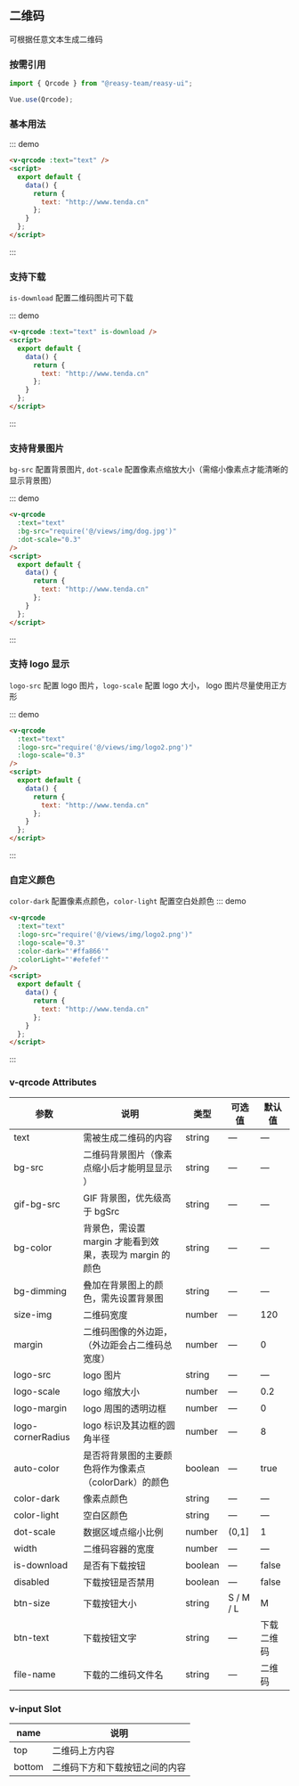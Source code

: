 ## 二维码

可根据任意文本生成二维码

### 按需引用

```js
import { Qrcode } from "@reasy-team/reasy-ui";

Vue.use(Qrcode);
```

### 基本用法

::: demo

```html
<v-qrcode :text="text" />
<script>
  export default {
    data() {
      return {
        text: "http://www.tenda.cn"
      };
    }
  };
</script>
```

:::

### 支持下载

`is-download` 配置二维码图片可下载

::: demo

```html
<v-qrcode :text="text" is-download />
<script>
  export default {
    data() {
      return {
        text: "http://www.tenda.cn"
      };
    }
  };
</script>
```

:::

### 支持背景图片

`bg-src` 配置背景图片, `dot-scale` 配置像素点缩放大小（需缩小像素点才能清晰的显示背景图）

::: demo

```html
<v-qrcode
  :text="text"
  :bg-src="require('@/views/img/dog.jpg')"
  :dot-scale="0.3"
/>
<script>
  export default {
    data() {
      return {
        text: "http://www.tenda.cn"
      };
    }
  };
</script>
```

:::

### 支持 logo 显示

`logo-src` 配置 logo 图片，`logo-scale` 配置 logo 大小， logo 图片尽量使用正方形

::: demo

```html
<v-qrcode
  :text="text"
  :logo-src="require('@/views/img/logo2.png')"
  :logo-scale="0.3"
/>
<script>
  export default {
    data() {
      return {
        text: "http://www.tenda.cn"
      };
    }
  };
</script>
```

:::

### 自定义颜色

`color-dark` 配置像素点颜色，`color-light` 配置空白处颜色
::: demo

```html
<v-qrcode
  :text="text"
  :logo-src="require('@/views/img/logo2.png')"
  :logo-scale="0.3"
  :color-dark="'#ffa866'"
  :colorLight="'#efefef'"
/>
<script>
  export default {
    data() {
      return {
        text: "http://www.tenda.cn"
      };
    }
  };
</script>
```

:::

### v-qrcode Attributes

| 参数              | 说明                                                     | 类型    | 可选值    | 默认值     |
| ----------------- | -------------------------------------------------------- | ------- | --------- | ---------- |
| text              | 需被生成二维码的内容                                     | string  | —         | —          |
| bg-src            | 二维码背景图片（像素点缩小后才能明显显示 ）              | string  | —         | —          |
| gif-bg-src        | GIF 背景图，优先级高于 bgSrc                             | string  | —         | —          |
| bg-color          | 背景色，需设置 margin 才能看到效果，表现为 margin 的颜色 | string  | —         | —          |
| bg-dimming        | 叠加在背景图上的颜色，需先设置背景图                     | string  | —         | —          |
| size-img          | 二维码宽度                                               | number  | —         | 120        |
| margin            | 二维码图像的外边距，（外边距会占二维码总宽度）           | number  | —         | 0          |
| logo-src          | logo 图片                                                | string  | —         | —          |
| logo-scale        | logo 缩放大小                                            | number  | —         | 0.2        |
| logo-margin       | logo 周围的透明边框                                      | number  | —         | 0          |
| logo-cornerRadius | logo 标识及其边框的圆角半径                              | number  | —         | 8          |
| auto-color        | 是否将背景图的主要颜色将作为像素点（colorDark）的颜色    | boolean | —         | true       |
| color-dark        | 像素点颜色                                               | string  | —         | —          |
| color-light       | 空白区颜色                                               | string  | —         | —          |
| dot-scale         | 数据区域点缩小比例                                       | number  | (0,1]     | 1          |
| width             | 二维码容器的宽度                                         | number  | —         | —          |
| is-download       | 是否有下载按钮                                           | boolean | —         | false      |
| disabled          | 下载按钮是否禁用                                         | boolean | —         | false      |
| btn-size          | 下载按钮大小                                             | string  | S / M / L | M          |
| btn-text          | 下载按钮文字                                             | string  | —         | 下载二维码 |
| file-name         | 下载的二维码文件名                                       | string  | —         | 二维码     |

### v-input Slot

| name   | 说明                           |
| ------ | ------------------------------ |
| top    | 二维码上方内容                 |
| bottom | 二维码下方和下载按钮之间的内容 |
